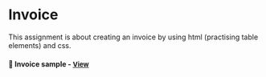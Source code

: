 
# Invoice 

This assignment is about creating an invoice by using html (practising table elements) and css.

<h4>🔹 Invoice sample - <a href="https://simonakom.github.io/invoice/invoice.html" style="font-size:small;">View</a><h4>


